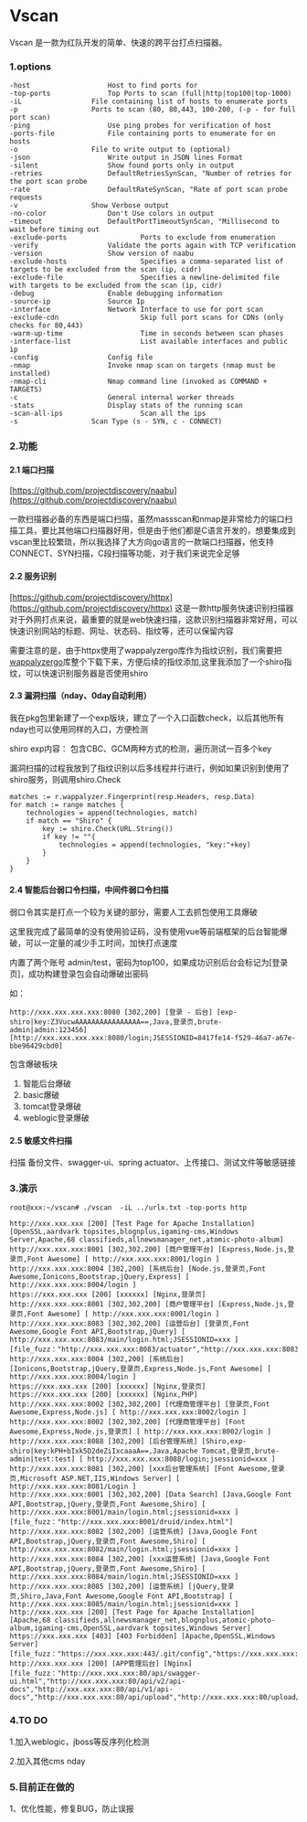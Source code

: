 Vscan
================================
Vscan 是一款为红队开发的简单、快速的跨平台打点扫描器。

### 1.options
```
-host					Host to find ports for		
-top-ports				Top Ports to scan (full|http|top100|top-1000)		
-iL					File containing list of hosts to enumerate ports		
-p					Ports to scan (80, 80,443, 100-200, (-p - for full port scan)		
-ping					Use ping probes for verification of host		
-ports-file				File containing ports to enumerate for on hosts		
-o					File to write output to (optional)		
-json					Write output in JSON lines Format		
-silent					Show found ports only in output		
-retries  				DefaultRetriesSynScan, "Number of retries for the port scan probe		
-rate 					DefaultRateSynScan, "Rate of port scan probe requests		
-v					Show Verbose output		
-no-color				Don't Use colors in output		
-timeout				DefaultPortTimeoutSynScan, "Millisecond to wait before timing out		
-exclude-ports			        Ports to exclude from enumeration		
-verify					Validate the ports again with TCP verification		
-version				Show version of naabu		
-exclude-hosts			        Specifies a comma-separated list of targets to be excluded from the scan (ip, cidr)		
-exclude-file			        Specifies a newline-delimited file with targets to be excluded from the scan (ip, cidr)		
-debug					Enable debugging information		
-source-ip				Source Ip		
-interface				Network Interface to use for port scan		
-exclude-cdn			        Skip full port scans for CDNs (only checks for 80,443)		
-warm-up-time			        Time in seconds between scan phases		
-interface-list			        List available interfaces and public ip		
-config					Config file		
-nmap					Invoke nmap scan on targets (nmap must be installed)		
-nmap-cli				Nmap command line (invoked as COMMAND + TARGETS)		
-c  					General internal worker threads		
-stats					Display stats of the running scan		
-scan-all-ips			        Scan all the ips		
-s 					Scan Type (s - SYN, c - CONNECT)		
```

### 2.功能
#### 2.1 端口扫描

[https://github.com/projectdiscovery/naabu](https://github.com/projectdiscovery/naabu)

一款扫描器必备的东西是端口扫描，虽然massscan和nmap是非常给力的端口扫描工具，要比其他端口扫描器好用，但是由于他们都是C语言开发的，想要集成到vscan里比较繁琐，所以我选择了大方向go语言的一款端口扫描器，他支持CONNECT、SYN扫描，C段扫描等功能，对于我们来说完全足够

#### 2.2 服务识别
[https://github.com/projectdiscovery/httpx](https://github.com/projectdiscovery/httpx)
这是一款http服务快速识别扫描器
对于外网打点来说，最重要的就是web快速扫描，这款识别扫描器非常好用，可以快速识别网站的标题、网址、状态码、指纹等，还可以保留内容


需要注意的是，由于httpx使用了wappalyzergo库作为指纹识别，我们需要把[wappalyzergo](https://github.com/projectdiscovery/wappalyzergo)库整个下载下来，方便后续的指纹添加,这里我添加了一个shiro指纹，可以快速识别服务器是否使用shiro


#### 2.3 漏洞扫描（nday、0day自动利用）
我在pkg包里新建了一个exp版块，建立了一个入口函数check，以后其他所有nday也可以使用同样的入口，方便检测


shiro exp内容：
包含CBC、GCM两种方式的检测，遍历测试一百多个key

漏洞扫描的过程我放到了指纹识别以后多线程并行进行，例如如果识别到使用了shiro服务，则调用shiro.Check
```
matches := r.wappalyzer.Fingerprint(resp.Headers, resp.Data)
for match := range matches {
    technologies = append(technologies, match)
    if match == "Shiro" {
        key := shiro.Check(URL.String())
        if key != ""{
            technologies = append(technologies, "key:"+key)
        }
    }
}
```

#### 2.4 智能后台弱口令扫描，中间件弱口令扫描

弱口令其实是打点一个较为关键的部分，需要人工去抓包使用工具爆破

这里我完成了最简单的没有使用验证码，没有使用vue等前端框架的后台智能爆破，可以一定量的减少手工时间，加快打点速度

内置了两个账号 admin/test，密码为top100，如果成功识别后台会标记为\[登录页\]，成功构建登录包会自动爆破出密码

如：

`http://xxx.xxx.xxx.xxx:8080 [302,200] [登录 - 后台] [exp-shiro|key:Z3VucwAAAAAAAAAAAAAAAA==,Java,登录页,brute-admin|admin:123456] [http://xxx.xxx.xxx.xxx:8080/login;JSESSIONID=8417fe14-f529-46a7-a67e-bbe96429cbd0]`

包含爆破板块
1. 智能后台爆破
2. basic爆破
3. tomcat登录爆破
4. weblogic登录爆破

#### 2.5 敏感文件扫描

扫描 备份文件、swagger-ui、spring actuator、上传接口、测试文件等敏感链接

### 3.演示
```
root@xxx:~/vscan# ./vscan  -iL ../urlx.txt -top-ports http

http://xxx.xxx.xxx [200] [Test Page for Apache Installation] [OpenSSL,aardvark topsites,blognplus,igaming-cms,Windows Server,Apache,68 classifieds,allnewsmanager_net,atomic-photo-album]
http://xxx.xxx.xxx:8001 [302,302,200] [商户管理平台] [Express,Node.js,登录页,Font Awesome] [ http://xxx.xxx.xxx:8001/login ]
http://xxx.xxx.xxx:8004 [302,200] [系统后台] [Node.js,登录页,Font Awesome,Ionicons,Bootstrap,jQuery,Express] [ http://xxx.xxx.xxx:8004/login ]
https://xxx.xxx.xxx [200] [xxxxxx] [Nginx,登录页]
http://xxx.xxx.xxx:8001 [302,302,200] [商户管理平台] [Express,Node.js,登录页,Font Awesome] [ http://xxx.xxx.xxx:8001/login ]
http://xxx.xxx.xxx:8083 [302,302,200] [运营后台] [登录页,Font Awesome,Google Font API,Bootstrap,jQuery] [ http://xxx.xxx.xxx:8083/main/login.html;JSESSIONID=xxx ] [file_fuzz："http://xxx.xxx.xxx:8083/actuator","http://xxx.xxx.xxx:8083/actuator/env"]
http://xxx.xxx.xxx:8004 [302,200] [系统后台] [Ionicons,Bootstrap,jQuery,登录页,Express,Node.js,Font Awesome] [ http://xxx.xxx.xxx:8004/login ]
https://xxx.xxx.xxx [200] [xxxxxx] [Nginx,登录页]
https://xxx.xxx.xxx [200] [xxxxxx] [Nginx,PHP]
http://xxx.xxx.xxx:8002 [302,302,200] [代理商管理平台] [登录页,Font Awesome,Express,Node.js] [ http://xxx.xxx.xxx:8002/login ]
http://xxx.xxx.xxx:8002 [302,302,200] [代理商管理平台] [Font Awesome,Express,Node.js,登录页] [ http://xxx.xxx.xxx:8002/login ]
http://xxx.xxx.xxx:8088 [302,200] [后台管理系统] [Shiro,exp-shiro|key:kPH+bIxk5D2deZiIxcaaaA==,Java,Apache Tomcat,登录页,brute-admin|test:test] [ http://xxx.xxx.xxx:8088/login;jsessionid=xxx ]
http://xxx.xxx.xxx:8081 [302,200] [xxx后台管理系统] [Font Awesome,登录页,Microsoft ASP.NET,IIS,Windows Server] [ http://xxx.xxx.xxx:8081/Login ]
http://xxx.xxx.xxx:8001 [302,302,200] [Data Search] [Java,Google Font API,Bootstrap,jQuery,登录页,Font Awesome,Shiro] [ http://xxx.xxx.xxx:8001/main/login.html;jsessionid=xxx ] [file_fuzz："http://xxx.xxx.xxx:8001/druid/index.html"]
http://xxx.xxx.xxx:8082 [302,200] [运营系统] [Java,Google Font API,Bootstrap,jQuery,登录页,Font Awesome,Shiro] [ http://xxx.xxx.xxx:8082/main/login.html;jsessionid=xxx ]
http://xxx.xxx.xxx:8084 [302,200] [xxx运营系统] [Java,Google Font API,Bootstrap,jQuery,登录页,Font Awesome,Shiro] [ http://xxx.xxx.xxx:8084/main/login.html;JSESSIONID=xxx ]
http://xxx.xxx.xxx:8085 [302,200] [运营系统] [jQuery,登录页,Shiro,Java,Font Awesome,Google Font API,Bootstrap] [ http://xxx.xxx.xxx:8085/main/login.html;jsessionid=xxx ]
http://xxx.xxx.xxx [200] [Test Page for Apache Installation] [Apache,68 classifieds,allnewsmanager_net,blognplus,atomic-photo-album,igaming-cms,OpenSSL,aardvark topsites,Windows Server]
https://xxx.xxx.xxx [403] [403 Forbidden] [Apache,OpenSSL,Windows Server] [file_fuzz："https://xxx.xxx.xxx:443/.git/config","https://xxx.xxx.xxx:443/.svn/entries"]
http://xxx.xxx.xxx [200] [APP管理后台] [Nginx] [file_fuzz："http://xxx.xxx.xxx:80/api/swagger-ui.html","http://xxx.xxx.xxx:80/api/v2/api-docs","http://xxx.xxx.xxx:80/api/v1/api-docs","http://xxx.xxx.xxx:80/api/upload","http://xxx.xxx.xxx:80/upload/"]
```

### 4.TO DO

1.加入weblogic，jboss等反序列化检测

2.加入其他cms nday

### 5.目前正在做的

1、优化性能，修复BUG，防止误报
